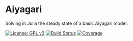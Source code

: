 # Aiyagari
Solving in Julia the steady state of a basic Aiyagari model.

[![License: GPL v3](https://img.shields.io/badge/License-GPLv3-blue.svg)](https://www.gnu.org/licenses/gpl-3.0)
[![Build Status](https://github.com/TavoJGB/Aiyagari.jl/actions/workflows/CI.yml/badge.svg)](https://github.com/TavoJGB/Aiyagari.jl/actions/workflows/CI.yml)
[![Coverage](https://codecov.io/gh/TavoJGB/Aiyagari.jl/branch/master/graph/badge.svg)](https://codecov.io/gh/TavoJGB/Aiyagari.jl)
